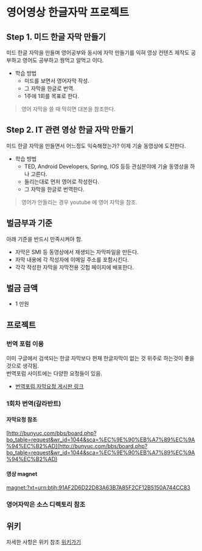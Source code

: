 # 영어영상 한글자막 프로젝트

## Step 1. 미드 한글 자막 만들기 

미드 한글 자막을 만들며 영어공부와 동시에 자막 만들기를 익혀 영상 컨텐츠 제작도 공부하고 영어도 공부하고 꿩먹고 알먹고 이다.

* 학습 방법
	* 미드를 보면서 영어자막 작성.
	* 그 자막을 한글로 번역.
	* 1주에 1회를 목표로 한다.
	
> 영어 자막을 쓸 때 막히면 대본을 참조한다.


## Step 2. IT 관련 영상 한글 자막 만들기

미드 한글 자막을 만들면서 어느정도 익숙해졌는가? 이제 기술 동영상에 도전한다.

* 학습 방법 
	* TED, Android Developers, Spring, IOS 등등 관심분야에 기술 동영상을 하나 고른다.
	* 들리는대로 먼저 영어로 작성한다.
	* 그  자막을 한글로 번역한다.

> 영어가 안들리는 경우 youtube 에 영어 자막을 참조.

## 벌금부과 기준

아래 기준을 반드시 만족시켜야 함.

* 자막은 SMI 등 동영상에서 재생되는 자막파일을 만든다.
* 자막 내용에 각 작성자에 이메일 주소를 포함시킨다.
* 각각 작성한 자막을 자막전용 깃헙 페이지에 배포한다.

## 벌금 금액

* 1 만원

## 프로젝트

### 번역 포럼 이용

이미 구글에서 검색되는 한글 자막보다 현재 한글자막이 없는 것 위주로 하는것이 좋을 것으로 생각됨.  
번역포럼 사이트에는 다양한 요청들이 있음.

* [번역포럼 자막요청 게시판 링크](http://www.bunyuc.com/bbs/board.php?bo_table=request&sca=%EC%9E%90%EB%A7%89%EC%9A%94%EC%B2%AD)


### 1회차 번역(갈라반트)

#### 자막요청 참조
[http://bunyuc.com/bbs/board.php?bo_table=request&wr_id=1044&sca=%EC%9E%90%EB%A7%89%EC%9A%94%EC%B2%AD](http://bunyuc.com/bbs/board.php?bo_table=request&wr_id=1044&sca=%EC%9E%90%EB%A7%89%EC%9A%94%EC%B2%AD)

#### 영상 magnet

[magnet:?xt=urn:btih:91AF2D6D22D83A63B7A85F2CF12B5150A744CC83](magnet:?xt=urn:btih:91AF2D6D22D83A63B7A85F2CF12B5150A744CC83)

### 영어자막은 소스 디렉토리 참조 

## 위키

자세한 사항은 위키 참조
[위키가기](https://github.com/ahn-kj/caption-entoko/wiki)
